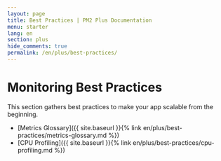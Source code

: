```yaml
---
layout: page
title: Best Practices | PM2 Plus Documentation
menu: starter
lang: en
section: plus
hide_comments: true
permalink: /en/plus/best-practices/
---
```


# Monitoring Best Practices

This section gathers best practices to make your app scalable from the beginning.

- [Metrics Glossary]({{ site.baseurl }}{% link en/plus/best-practices/metrics-glossary.md %})
- [CPU Profiling]({{ site.baseurl }}{% link en/plus/best-practices/cpu-profiling.md %})
